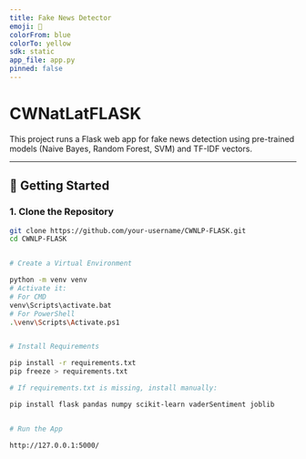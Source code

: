 ```yaml
---
title: Fake News Detector
emoji: 📰
colorFrom: blue
colorTo: yellow
sdk: static
app_file: app.py
pinned: false
---
```



# CWNatLatFLASK

This project runs a Flask web app for fake news detection using pre-trained models (Naive Bayes, Random Forest, SVM) and TF-IDF vectors.

---

## 🚀 Getting Started

### 1. Clone the Repository

```bash
git clone https://github.com/your-username/CWNLP-FLASK.git
cd CWNLP-FLASK


# Create a Virtual Environment

python -m venv venv
# Activate it:
# For CMD
venv\Scripts\activate.bat
# For PowerShell
.\venv\Scripts\Activate.ps1


# Install Requirements

pip install -r requirements.txt
pip freeze > requirements.txt

# If requirements.txt is missing, install manually:

pip install flask pandas numpy scikit-learn vaderSentiment joblib


# Run the App

http://127.0.0.1:5000/
